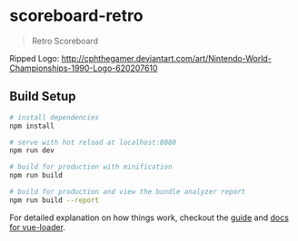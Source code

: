 # scoreboard-retro

> Retro Scoreboard

Ripped Logo: http://cphthegamer.deviantart.com/art/Nintendo-World-Championships-1990-Logo-620207610

## Build Setup

``` bash
# install dependencies
npm install

# serve with hot reload at localhost:8080
npm run dev

# build for production with minification
npm run build

# build for production and view the bundle analyzer report
npm run build --report
```

For detailed explanation on how things work, checkout the [guide](http://vuejs-templates.github.io/webpack/) and [docs for vue-loader](http://vuejs.github.io/vue-loader).
